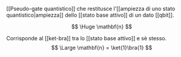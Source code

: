 [[Pseudo-gate quantistico]] che restitusce l'[[ampiezza di uno stato quantistico|ampiezza]] dello [[stato base attivo]] di un dato [[qbit]].

$$
\Huge
\mathbf{n}
$$

Corrisponde al [[ket-bra]] tra lo [[stato base attivo]] e sè stesso.
$$
\Large
\mathbf{n} = \ket{1}\bra{1}
$$
